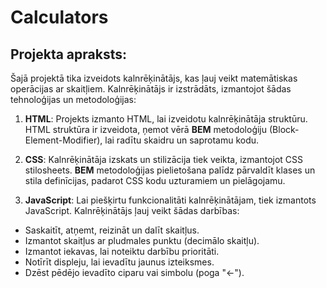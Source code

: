 # Calculators

## Projekta apraksts:
Šajā projektā tika izveidots kalnrēķinātājs, kas ļauj veikt matemātiskas operācijas ar skaitļiem. Kalnrēķinātājs ir izstrādāts, izmantojot šādas tehnoloģijas un metodoloģijas:

1. **HTML**: Projekts izmanto HTML, lai izveidotu kalnrēķinātāja struktūru. HTML struktūra ir izveidota, ņemot vērā **BEM** metodoloģiju (Block-Element-Modifier), lai radītu skaidru un saprotamu kodu.

2. **CSS**: Kalnrēķinātāja izskats un stilizācija tiek veikta, izmantojot CSS stilosheets. **BEM** metodoloģijas pielietošana palīdz pārvaldīt klases un stila definīcijas, padarot CSS kodu uzturamiem un pielāgojamu.

3. **JavaScript**: Lai piešķirtu funkcionalitāti kalnrēķinātājam, tiek izmantots JavaScript. Kalnrēķinātājs ļauj veikt šādas darbības:

+ Saskaitīt, atņemt, reizināt un dalīt skaitļus.
+ Izmantot skaitļus ar pludmales punktu (decimālo skaitļu).
+ Izmantot iekavas, lai noteiktu darbību prioritāti.
+ Notīrīt displeju, lai ievadītu jaunus izteiksmes.
+ Dzēst pēdējo ievadīto ciparu vai simbolu (poga "←").
